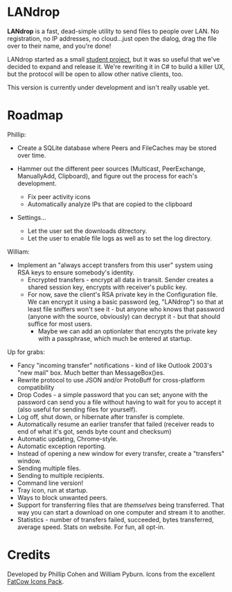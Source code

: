 LANdrop
=======

**LANdrop** is a fast, dead-simple utility to send files to people over LAN. No registration, no IP addresses, no cloud...just open the dialog, drag the file over to their name, and you're done!

LANdrop started as a small [student project](https://www.assembla.com/wiki/show/p2pfiletransfer), but it was so useful that we've decided to expand and release it. We're rewriting it in C# to build a killer UX, but the protocol will be open to allow other native clients, too.

This version is currently under development and isn't really usable yet.



Roadmap
=============

Phillip:

* Create a SQLite database where Peers and FileCaches may be stored over time.
* Hammer out the different peer sources (Multicast, PeerExchange, ManuallyAdd, Clipboard), and figure out the process for each's development.
    * Fix peer activity icons
    * Automatically analyze IPs that are copied to the clipboard

* Settings...
    * Let the user set the downloads ditrectory.
    * Let the user to enable file logs as well as to set the log directory.

William:

* Implement an "always accept transfers from this user" system using RSA keys to ensure somebody's identity.
    * Encrypted transfers - encrypt all data in transit. Sender creates a shared session key, encrypts with receiver's public key.
    * For now, save the client's RSA private key in the Configuration file. We can encrypt it using a basic password (eg, "LANdrop") so that at least file sniffers won't see it - but anyone who knows that password (anyone with the source, obviously) can decrypt it - but that should suffice for most users.
        * Maybe we can add an optionlater  that encrypts the private key with a passphrase, which much be entered at startup.
    
Up for grabs:

* Fancy "incoming transfer" notifications - kind of like Outlook 2003's "new mail" box. Much better than MessageBox()es. 
* Rewrite protocol to use JSON and/or ProtoBuff for cross-platform compatibility
* Drop Codes - a simple password that you can set; anyone with the password can send you a file without having to wait for you to accept it (also useful for sending files for yourself).
* Log off, shut down, or hibernate after transfer is complete. 
* Automatically resume an earlier transfer that failed (receiver reads to end of what it's got, sends byte count and checksum)
* Automatic updating, Chrome-style.
* Automatic exception reporting.
* Instead of opening a new window for every transfer, create a "transfers" window.
* Sending multiple files.
* Sending to multiple recipients.
* Command line version!
* Tray icon, run at startup.
* Ways to block unwanted peers.
* Support for transferring files that are *themselves* being transferred. That way you can start a download on one computer and stream it to another.
* Statistics - number of transfers failed, succeeded, bytes transferred, average speed. Stats on website. For fun, all opt-in.



Credits
=========

Developed by Phillip Cohen and William Pyburn. Icons from the excellent [FatCow Icons Pack](http://www.fatcow.com/free-icons).

